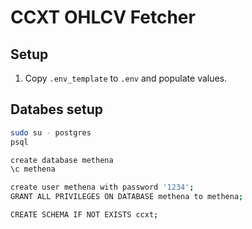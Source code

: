 # CCXT OHLCV Fetcher




## Setup

1. Copy `.env_template` to `.env` and populate values.


## Databes setup

```bash
sudo su - postgres
psql

create database methena
\c methena

create user methena with password '1234';
GRANT ALL PRIVILEGES ON DATABASE methena to methena;

CREATE SCHEMA IF NOT EXISTS ccxt;
```